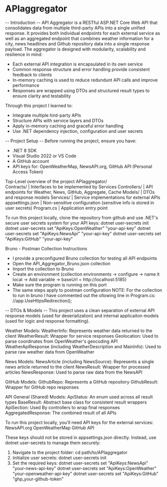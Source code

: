 # APIaggregator

-- Introduction --
API Aggregator is a RESTful ASP.NET Core Web API that consolidates data from multiple third-party APIs into a single unified response. It provides both individual endpoints for each external service as well as an aggregated endpoint that combines weather information for a city, news headlines and Github repository data into a single response payload.
The aggregator is designed with modularity, scalability and resilience in mind:
  * Each external API integration is encapsulated in its own service
  * Common response structure and error handling provide consistent feedback to clients
  * In-memory caching is used to reduce redundunt API calls and improve performance
  * Responses are wrapped using DTOs and structured result types to ensure clarity and testability

Through this project I learned to:
  * Integrate multiple hird-party APIs
  * Structure APIs with service layers and DTOs
  * Apply in-memory caching and graceful error handling
  * Use .NET dependency injection, configuration and user secrets

-- Project Setup --
Before running the project, ensure you have:
  * .NET 8 SDK
  * Visual Studio 2022 or VS Code
  * A GitHub account
  * API keys for:
    OpenWeatherMap, NewsAPI.org, GitHub API (Personal Access Token)

Top-Level overview of the project
APIaggregator/      
  Contracts/        |  Interfaces to be implemented by Services
  Controllers/      |  API endpoints for Weather, News, GitHub, Aggregate, Cache
  Models/           |  DTOs and response models
  Services/         |  Service implementations for external APIs
  appsettings.json  |  Non-sensitive configuration (sensitive info is stored in user secrets)
  Program.cs        |  Application entry point

To run this project locally, clone the repository from github and use .NET's secure user secrets system for your API keys:
  dotnet user-secrets init
  dotnet user-secrets set "ApiKeys:OpenWeather" "your-api-key"
  dotnet user-secrets set "ApiKeys:NewsApi" "your-api-key"
  dotnet user-secrets set "ApiKeys:GitHub" "your-api-key"

Bruno - Postman Collection Instructions
  * I provide a preconfigured Bruno collection for testing all API endpoints
  * Open the API_Aggregator_Bruno.json collection
  * Import the collection to Bruno
  * Create an environment (collection environments -> configure -> name it local -> Add variable -> baseUrl = http://localhost:5185)
  * Make sure the program is running on this port
  * The same steps apply to postman configuration
NOTE: For the collection to run in bruno I have commented out the ollowing line in Program.cs: //app.UseHttpsRedirection();

-- DTOs & Models --
This project uses a clean separation of external API response models (used for deserialization) and internal applicaiton models (used for logic and response formatting).

Weather Models:
  WeatherInfo: Represents weather data returned to the client
  WeatherResult: Wrapper for service responses
  Geolocation: Used to parse coordinates from OpenWeather's geocoding API
  WeatherApiResponse (including WeatherDescription and MainInfo): Used to parse raw weather data from OpenWeather

News Models:
  NewsArticle (including NewsSource): Represents a single news article returned to the client
  NewsResult: Wrapper for processed articles
  NewsResponse: Used to parse raw data from the NewsAPI

GitHub Models:
  GithubRepo: Represents a GitHub repository
  GithubResult: Wrapper for GitHub repo responses

API General (Shared) Models:
  ApiStatus: An enum used across all result types
  BaseResult: Abstract base class for consistent result wrappers
  ApiSection<T>: Used By controllers to wrap final responses
  AggregatedResponse: The combined result of all APIs



To run this project locally, you'll need API keys for the external services:
  NewsAPI.org
  OpenWeatherMap
  GitHub API

These keys should not be stored in appsettings.json directly. Instead, use dotnet user-secrets to manage them securely:
1) Navigate to the project folder: cd path/to/APIaggregator
2) Initialize user secrets: dotnet user-secrets init
3) Set the required keys: dotnet user-secrets set "ApiKeys:NewsApi" "your-news-api-key"
                          dotnet user-secrets set "ApiKeys:OpenWeather" "your-openweather-api-key"
                          dotnet user-secrets set "ApiKeys:GitHub" "ghp_your-github-token"

